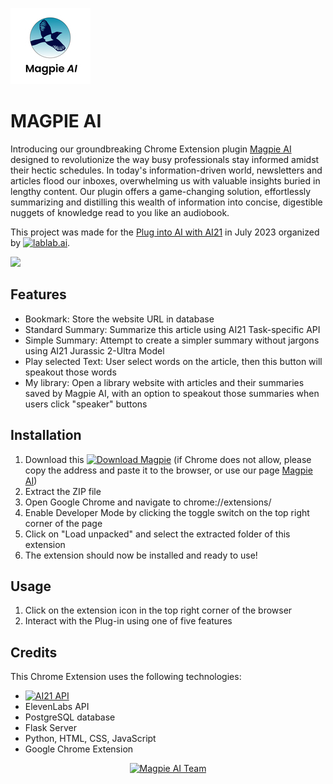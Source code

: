 
![Magpie AI Logo Project](./frontend/icon.png)
<!DOCTYPE html>
<html>
<body>
	<h1>MAGPIE AI</h1>
	<p>Introducing our groundbreaking Chrome Extension plugin <a href="https://http://130.211.217.70/">Magpie AI</a> designed to revolutionize the way busy professionals stay informed amidst their hectic schedules. In today's information-driven world, newsletters and articles flood our inboxes, overwhelming us with valuable insights buried in lengthy content. Our plugin offers a game-changing solution, effortlessly summarizing and distilling this wealth of information into concise, digestible nuggets of knowledge read to you like an audiobook.</p>
	<p>This project was made for the <a href="https://lablab.ai/event/plug-into-ai-with-ai21">Plug into AI with AI21</a> in July 2023 organized by <a href="https://lablab.ai"><img src="https://lablab.ai/_next/image?url=%2F_next%2Fstatic%2Fmedia%2Flablab-logo.8496f44c.png&w=48&q=75" alt="lablab.ai"></a>.</p>
	<a href="https://youtu.be/GSGctq-CIj4" target="_blank"><img src="https://i.imgur.com/Jk1yIAT.png" ></a>
	<h2>Features</h2>
	<ul>
		<li> Bookmark: Store the website URL in database</li> 
		<li> Standard Summary: Summarize this article using AI21 Task-specific API </li> 
		<li> Simple Summary: Attempt to create a simpler summary without jargons using AI21 Jurassic 2-Ultra Model </li> 
		<li> Play selected Text: User select words on the article, then this button will speakout those words</li> 
		<li> My library: Open a library website with articles and their summaries saved by Magpie AI, with an option to speakout those summaries when users click "speaker" buttons</li> 
	</ul>
	<h2>Installation</h2>
	<ol>
		<li>Download this <a href="http://130.211.217.70/plugin.tar.gz"><img src="http://130.211.217.70/download.png" width="200" alt="Download Magpie"></a> (if Chrome does not allow, please copy the address and paste it to the browser, or use our page <a href="http://130.211.217.70/" target="_blank">Magpie AI</a>)</li>
		<li>Extract the ZIP file</li>
		<li>Open Google Chrome and navigate to chrome://extensions/</li>
		<li>Enable Developer Mode by clicking the toggle switch on the top right corner of the page</li>
		<li>Click on "Load unpacked" and select the extracted folder of this extension</li>
		<li>The extension should now be installed and ready to use!</li>
	</ol>
	<h2>Usage</h2>
	<ol>
		<li> Click on the extension icon in the top right corner of the browser</li>
		<li> Interact with the Plug-in using one of five features </li>
	</ol>
	<h2>Credits</h2>
	<p>This Chrome Extension uses the following technologies:</p>
	<ul>
		<li><a href="https://www.ai21.com/" title="AI21" ><img src="https://assets-global.website-files.com/60fd4503684b466578c0d307/60ff0505b0dbe005faac0c84_AI21%20Logo.svg" alt="AI21 API" ></a></li>
		<li>ElevenLabs API</li>
		<li>PostgreSQL database</li>
	        <li>Flask Server</li>
		<li>Python, HTML, CSS, JavaScript</li>
		<li>Google Chrome Extension </li>
	</ul>
	<div align="center">
        <a href="https://lablab.ai/event/plug-into-ai-with-ai21/magpie-ai/magpie-ai" target="_blank">
            <img src="http://130.211.217.70/team.jpg" alt="Magpie AI Team" class="team-image">
        </a>
    </div>
</body>
</html>
